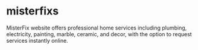 # misterfixs
MisterFix website offers professional home services including plumbing, electricity, painting, marble, ceramic, and decor, with the option to request services instantly online.

